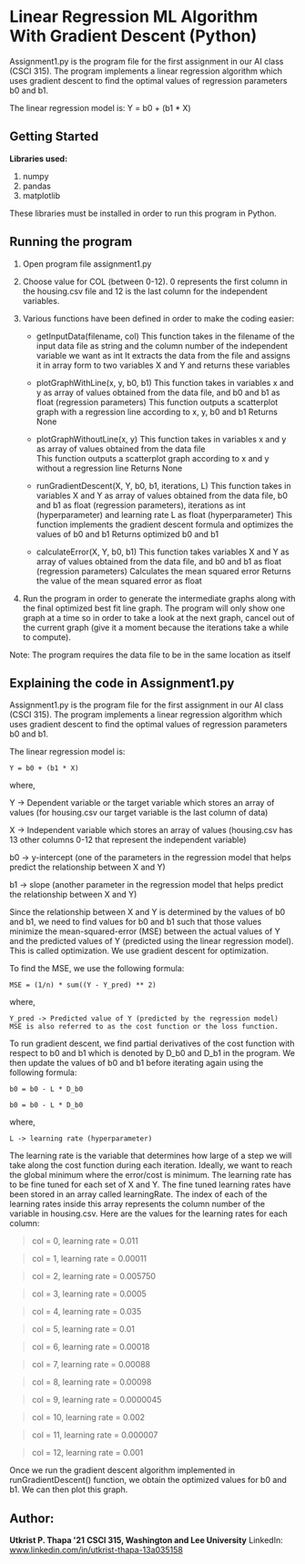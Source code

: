 # Linear Regression ML Algorithm With Gradient Descent (Python)

Assignment1.py is the program file for the first assignment in our AI class (CSCI 315). The program implements a linear regression algorithm which uses gradient descent to find the optimal values of regression parameters b0 and b1. 

The linear regression model is: 
	Y = b0 + (b1 * X)

## Getting Started 

**Libraries used:** 
1) numpy
2) pandas
3) matplotlib

These libraries must be installed in order to run this program in Python. 

## Running the program

1) Open program file assignment1.py
2) Choose value for COL (between 0-12). 0 represents the first column in the housing.csv file and 12 is the last column for the independent variables.
3) Various functions have been defined in order to make the coding easier: 

	- getInputData(filename, col) 
		This function takes in the filename of the input data file as string and the column number of the independent variable we want as int
		It extracts the data from the file and assigns it in array form to two variables X and Y and returns these variables
	
	- plotGraphWithLine(x, y, b0, b1)
		This function takes in variables x and y as array of values obtained from the data file, and b0 and b1 as float (regression parameters)
		This function outputs a scatterplot graph with a regression line according to x, y, b0 and b1
		Returns None
	
	- plotGraphWithoutLine(x, y)
		This function takes in variables x and y as array of values obtained from the data file		
		This function outputs a scatterplot graph according to x and y without a regression line 
		Returns None

	- runGradientDescent(X, Y, b0, b1, iterations, L)
		This function takes in variables X and Y as array of values obtained from the data file, b0 and b1 as float (regression parameters), iterations as int (hyperparameter) and learning rate 		L as float (hyperparameter)
		This function implements the gradient descent formula and optimizes the values of b0 and b1 
		Returns optimized b0 and b1
	
	- calculateError(X, Y, b0, b1)
		This function takes variables X and Y as array of values obtained from the data file, and b0 and b1 as float (regression parameters)
		Calculates the mean squared error 
		Returns the value of the mean squared error as float 


4) Run the program in order to generate the intermediate graphs along with the final optimized best fit line graph. The program will only show one graph at a time so in order to take a look at the next graph, cancel out of the current graph (give it a moment because the iterations take a while to compute). 

Note: The program requires the data file to be in the same location as itself

## Explaining the code in Assignment1.py 

Assignment1.py is the program file for the first assignment in our AI class (CSCI 315). The program implements a linear regression algorithm which uses gradient descent to find the optimal values of regression parameters b0 and b1. 

The linear regression model is: 

	Y = b0 + (b1 * X)
where, 

Y -> Dependent variable or the target variable which stores an array of values (for housing.csv our target variable is the last column of data)

X -> Independent variable which stores an array of values (housing.csv has 13 other columns 0-12 that represent the independent variable)

b0 -> y-intercept (one of the parameters in the regression model that helps predict the relationship between X and Y)

b1 -> slope (another parameter in the regression model that helps predict the relationship between X and Y)

Since the relationship between X and Y is determined by the values of b0 and b1, we need to find values for b0 and b1 such that those values minimize the mean-squared-error (MSE) between the actual values of Y and the predicted values of Y (predicted using the linear regression model). This is called optimization. We use gradient descent for optimization.

To find the MSE, we use the following formula: 

	MSE = (1/n) * sum((Y - Y_pred) ** 2)
where, 

	Y_pred -> Predicted value of Y (predicted by the regression model)
	MSE is also referred to as the cost function or the loss function. 

To run gradient descent, we find partial derivatives of the cost function with respect to b0 and b1 which is denoted by D_b0 and D_b1 in the program. We then update the values of b0 and b1 before iterating again using the following formula: 

	b0 = b0 - L * D_b0

	b0 = b0 - L * D_b0
where, 

	L -> learning rate (hyperparameter)

The learning rate is the variable that determines how large of a step we will take along the cost function during each iteration. Ideally, we want to reach the global minimum where the error/cost is minimum. The learning rate has to be fine tuned for each set of X and Y. The fine tuned learning rates have been stored in an array called learningRate. The index of each of the learning rates inside this array represents the column number of the variable in housing.csv.  Here are the values for the learning rates for each column: 

>col = 0, learning rate = 0.011

>col = 1, learning rate = 0.00011

>col = 2, learning rate = 0.005750
	
>col = 3, learning rate = 0.0005

>col = 4, learning rate = 0.035

>col = 5, learning rate = 0.01

>col = 6, learning rate = 0.00018

>col = 7, learning rate = 0.00088

>col = 8, learning rate = 0.00098

>col = 9, learning rate = 0.0000045

>col = 10, learning rate = 0.002

>col = 11, learning rate = 0.000007

>col = 12, learning rate = 0.001
  

Once we run the gradient descent algorithm implemented in runGradientDescent() function, we obtain the optimized values for b0 and b1. We can then plot this graph.

## Author: 

**Utkrist P. Thapa '21**
**CSCI 315, Washington and Lee University**
LinkedIn: www.linkedin.com/in/utkrist-thapa-13a035158

